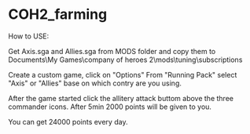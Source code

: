 # COH2_farming

How to USE:


Get Axis.sga and Allies.sga from MODS folder and copy them to Documents\My Games\company of heroes 2\mods\tuning\subscriptions

Create a custom game, click on "Options" From "Running Pack" select "Axis" or "Allies" base on which contry are you using.

After the game started click the allitery attack buttom above the three commander icons. After 5min 2000 points will be given to you.

You can get 24000 points every day.

